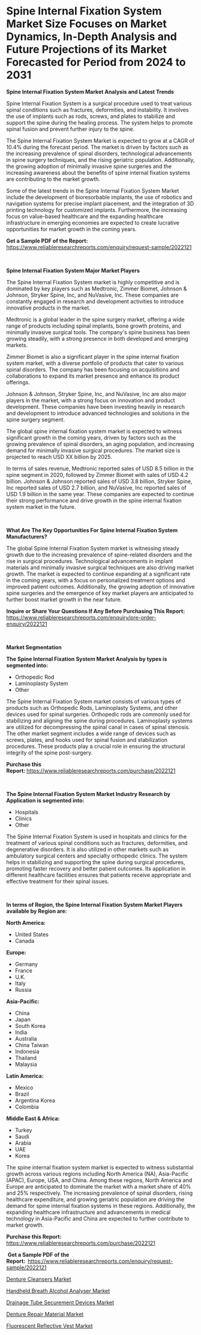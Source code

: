 <p><h1>Spine Internal Fixation System Market Size Focuses on Market Dynamics, In-Depth Analysis and Future Projections of its Market Forecasted for Period from 2024 to 2031</h1></p><p><strong>Spine Internal Fixation System Market Analysis and Latest Trends</strong></p>
<p><p>Spine Internal Fixation System is a surgical procedure used to treat various spinal conditions such as fractures, deformities, and instability. It involves the use of implants such as rods, screws, and plates to stabilize and support the spine during the healing process. The system helps to promote spinal fusion and prevent further injury to the spine.</p><p>The Spine Internal Fixation System Market is expected to grow at a CAGR of 10.4% during the forecast period. The market is driven by factors such as the increasing prevalence of spinal disorders, technological advancements in spine surgery techniques, and the rising geriatric population. Additionally, the growing adoption of minimally invasive spine surgeries and the increasing awareness about the benefits of spine internal fixation systems are contributing to the market growth.</p><p>Some of the latest trends in the Spine Internal Fixation System Market include the development of bioresorbable implants, the use of robotics and navigation systems for precise implant placement, and the integration of 3D printing technology for customized implants. Furthermore, the increasing focus on value-based healthcare and the expanding healthcare infrastructure in emerging economies are expected to create lucrative opportunities for market growth in the coming years.</p></p>
<p><strong>Get a Sample PDF of the Report:&nbsp;</strong> <a href="https://www.reliableresearchreports.com/enquiry/request-sample/2022121">https://www.reliableresearchreports.com/enquiry/request-sample/2022121</a></p>
<p>&nbsp;</p>
<p><strong>Spine Internal Fixation System Major Market Players</strong></p>
<p><p>The Spine Internal Fixation System market is highly competitive and is dominated by key players such as Medtronic, Zimmer Biomet, Johnson & Johnson, Stryker Spine, Inc, and NuVasive, Inc. These companies are constantly engaged in research and development activities to introduce innovative products in the market.</p><p>Medtronic is a global leader in the spine surgery market, offering a wide range of products including spinal implants, bone growth proteins, and minimally invasive surgical tools. The company's spine business has been growing steadily, with a strong presence in both developed and emerging markets.</p><p>Zimmer Biomet is also a significant player in the spine internal fixation system market, with a diverse portfolio of products that cater to various spinal disorders. The company has been focusing on acquisitions and collaborations to expand its market presence and enhance its product offerings.</p><p>Johnson & Johnson, Stryker Spine, Inc, and NuVasive, Inc are also major players in the market, with a strong focus on innovation and product development. These companies have been investing heavily in research and development to introduce advanced technologies and solutions in the spine surgery segment.</p><p>The global spine internal fixation system market is expected to witness significant growth in the coming years, driven by factors such as the growing prevalence of spinal disorders, an aging population, and increasing demand for minimally invasive surgical procedures. The market size is projected to reach USD XX billion by 2025.</p><p>In terms of sales revenue, Medtronic reported sales of USD 8.5 billion in the spine segment in 2020, followed by Zimmer Biomet with sales of USD 4.2 billion. Johnson & Johnson reported sales of USD 3.8 billion, Stryker Spine, Inc reported sales of USD 2.7 billion, and NuVasive, Inc reported sales of USD 1.9 billion in the same year. These companies are expected to continue their strong performance and drive growth in the spine internal fixation system market in the future.</p></p>
<p>&nbsp;</p>
<p><strong>What Are The Key Opportunities For Spine Internal Fixation System Manufacturers?</strong></p>
<p><p>The global Spine Internal Fixation System market is witnessing steady growth due to the increasing prevalence of spine-related disorders and the rise in surgical procedures. Technological advancements in implant materials and minimally invasive surgical techniques are also driving market growth. The market is expected to continue expanding at a significant rate in the coming years, with a focus on personalized treatment options and improved patient outcomes. Additionally, the growing adoption of innovative spine surgeries and the emergence of key market players are anticipated to further boost market growth in the near future.</p></p>
<p><strong>Inquire or Share Your Questions If Any Before Purchasing This Report:</strong> <a href="https://www.reliableresearchreports.com/enquiry/pre-order-enquiry/2022121">https://www.reliableresearchreports.com/enquiry/pre-order-enquiry/2022121</a></p>
<p>&nbsp;</p>
<p><strong>Market Segmentation</strong></p>
<p><strong>The Spine Internal Fixation System Market Analysis by types is segmented into:</strong></p>
<p><ul><li>Orthopedic Rod</li><li>Laminoplasty System</li><li>Other</li></ul></p>
<p><p>The Spine Internal Fixation System market consists of various types of products such as Orthopedic Rods, Laminoplasty Systems, and other devices used for spinal surgeries. Orthopedic rods are commonly used for stabilizing and aligning the spine during procedures. Laminoplasty systems are utilized for decompressing the spinal canal in cases of spinal stenosis. The other market segment includes a wide range of devices such as screws, plates, and hooks used for spinal fusion and stabilization procedures. These products play a crucial role in ensuring the structural integrity of the spine post-surgery.</p></p>
<p><strong>Purchase this Report:&nbsp;</strong><a href="https://www.reliableresearchreports.com/purchase/2022121">https://www.reliableresearchreports.com/purchase/2022121</a></p>
<p>&nbsp;</p>
<p><strong>The Spine Internal Fixation System Market Industry Research by Application is segmented into:</strong></p>
<p><ul><li>Hospitals</li><li>Clinics</li><li>Other</li></ul></p>
<p><p>The Spine Internal Fixation System is used in hospitals and clinics for the treatment of various spinal conditions such as fractures, deformities, and degenerative disorders. It is also utilized in other markets such as ambulatory surgical centers and specialty orthopedic clinics. The system helps in stabilizing and supporting the spine during surgical procedures, promoting faster recovery and better patient outcomes. Its application in different healthcare facilities ensures that patients receive appropriate and effective treatment for their spinal issues.</p></p>
<p>&nbsp;</p>
<p><strong>In terms of Region, the Spine Internal Fixation System Market Players available by Region are:</strong></p>
<p>
    <p> <strong> North America: </strong>
        <ul>
            <li>United States</li>
            <li>Canada</li>
        </ul>
        </p> 
    <p> <strong> Europe: </strong>
        <ul>
            <li>Germany</li>
            <li>France</li>
            <li>U.K.</li>
            <li>Italy</li>
            <li>Russia</li>
        </ul>
        </p> 
    <p> <strong> Asia-Pacific: </strong>
        <ul>
            <li>China</li>
            <li>Japan</li>
            <li>South Korea</li>
            <li>India</li>
            <li>Australia</li>
            <li>China Taiwan</li>
            <li>Indonesia</li>
            <li>Thailand</li>
            <li>Malaysia</li>
        </ul>
        </p> 
    <p> <strong> Latin America: </strong>
        <ul>
            <li>Mexico</li>
            <li>Brazil</li>
            <li>Argentina Korea</li>
            <li>Colombia</li>
        </ul>
        </p> 
    <p> <strong> Middle East & Africa: </strong>
        <ul>
            <li>Turkey</li>
            <li>Saudi</li>
            <li>Arabia</li>
            <li>UAE</li>
            <li>Korea</li>
        </ul>
    </p>
    </p>
<p><p>The spine internal fixation system market is expected to witness substantial growth across various regions including North America (NA), Asia-Pacific (APAC), Europe, USA, and China. Among these regions, North America and Europe are anticipated to dominate the market with a market share of 40% and 25% respectively. The increasing prevalence of spinal disorders, rising healthcare expenditure, and growing geriatric population are driving the demand for spine internal fixation systems in these regions. Additionally, the expanding healthcare infrastructure and advancements in medical technology in Asia-Pacific and China are expected to further contribute to market growth.</p></p>
<p><strong>Purchase this Report: </strong><a href="https://www.reliableresearchreports.com/purchase/2022121">https://www.reliableresearchreports.com/purchase/2022121</a></p>
<p>&nbsp;<strong>Get a Sample PDF of the Report:&nbsp;&nbsp;</strong><a href="https://www.reliableresearchreports.com/enquiry/request-sample/2022121">https://www.reliableresearchreports.com/enquiry/request-sample/2022121</a></p>
<p><strong></strong></p>
<p><p><a href="https://boundless-drawbridge-702.notion.site/Denture-Cleansers-Market-Size-2024-2031-Global-Industrial-Analysis-Key-Geographical-Regions-Mark-d0b4d119613b43f9a6dd07334bede852">Denture Cleansers Market</a></p><p><a href="https://view.publitas.com/reportprime-1/handheld-breath-alcohol-analyser-market-provides-a-comprehensive-analysis-including-a-macro-overview-of-the-market-as-well-as-micro-details-such-as-market-size-and-competitive-landscape/">Handheld Breath Alcohol Analyser Market</a></p><p><a href="https://github.com/julyju69/Market-Research-Report-List-2/blob/main/drainage-tube-securement-devices-market.md">Drainage Tube Securement Devices Market</a></p><p><a href="https://gamy-alyssum-396.notion.site/Denture-Repair-Material-Market-Size-Share-Trends-Analysis-Report-By-Material-By-Type-By-End-use-3c15baf2621543e48140b3136a77dff9">Denture Repair Material Market</a></p><p><a href="https://view.publitas.com/reportprime-1/fluorescent-reflective-vest-market-research-report-provides-critical-insights-that-can-help-shape-business-development-and-investment-strategies/">Fluorescent Reflective Vest Market</a></p></p>